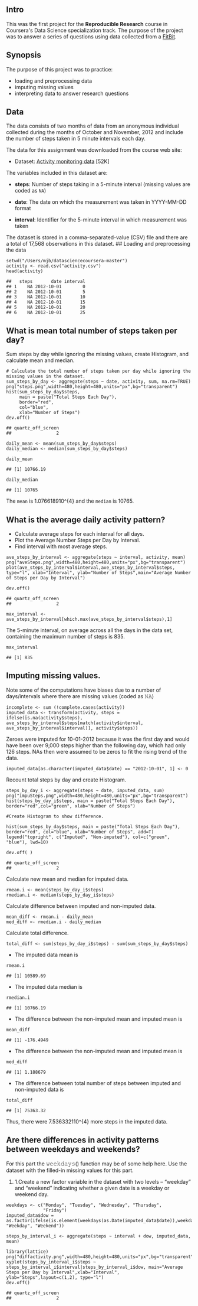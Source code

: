 Intro
-----

This was the first project for the **Reproducible Research** course in
Coursera's Data Science specialization track. The purpose of the project
was to answer a series of questions using data collected from a
[FitBit](http://en.wikipedia.org/wiki/Fitbit).

Synopsis
--------

The purpose of this project was to practice:

-   loading and preprocessing data
-   imputing missing values
-   interpreting data to answer research questions

Data
----

The data consists of two months of data from an anonymous individual
collected during the months of October and November, 2012 and include
the number of steps taken in 5 minute intervals each day.

The data for this assignment was downloaded from the course web site:

-   Dataset: [Activity monitoring
    data](https://d396qusza40orc.cloudfront.net/repdata%2Fdata%2Factivity.zip)
    \[52K\]

The variables included in this dataset are:

-   **steps**: Number of steps taking in a 5-minute interval (missing
    values are coded as `NA`)

-   **date**: The date on which the measurement was taken in YYYY-MM-DD
    format

-   **interval**: Identifier for the 5-minute interval in which
    measurement was taken

The dataset is stored in a comma-separated-value (CSV) file and there
are a total of 17,568 observations in this dataset. \#\# Loading and
preprocessing the data

    setwd("/Users/mjb/datasciencecoursera-master")
    activity <- read.csv("activity.csv")
    head(activity)

    ##   steps       date interval
    ## 1    NA 2012-10-01        0
    ## 2    NA 2012-10-01        5
    ## 3    NA 2012-10-01       10
    ## 4    NA 2012-10-01       15
    ## 5    NA 2012-10-01       20
    ## 6    NA 2012-10-01       25

What is mean total number of steps taken per day?
-------------------------------------------------

Sum steps by day while ignoring the missing values, create Histogram,
and calculate mean and median.

    # Calculate the total number of steps taken per day while ignoring the missing values in the dataset.
    sum_steps_by_day <- aggregate(steps ~ date, activity, sum, na.rm=TRUE)
    png("steps.png",width=480,height=480,units="px",bg="transparent")
    hist(sum_steps_by_day$steps, 
         main = paste("Total Steps Each Day"),  
         border="red",
         col="blue", 
         xlab="Number of Steps")
    dev.off()

    ## quartz_off_screen 
    ##                 2

    daily_mean <- mean(sum_steps_by_day$steps)
    daily_median <- median(sum_steps_by_day$steps)

    daily_mean

    ## [1] 10766.19

    daily_median

    ## [1] 10765

The `mean` is 1.076618910^{4} and the `median` is 10765.

What is the average daily activity pattern?
-------------------------------------------

-   Calculate average steps for each interval for all days.
-   Plot the Average Number Steps per Day by Interval.
-   Find interval with most average steps.

<!-- -->

    ave_steps_by_interval <- aggregate(steps ~ interval, activity, mean)
    png("aveSteps.png",width=480,height=480,units="px",bg="transparent")
    plot(ave_steps_by_interval$interval,ave_steps_by_interval$steps, type="l", xlab="Interval", ylab="Number of Steps",main="Average Number of Steps per Day by Interval")

    dev.off()

    ## quartz_off_screen 
    ##                 2

    max_interval <- ave_steps_by_interval[which.max(ave_steps_by_interval$steps),1]

The 5-minute interval, on average across all the days in the data set,
containing the maximum number of steps is 835.

    max_interval

    ## [1] 835

Imputing missing values.
------------------------

Note some of the computations have biases due to a number of
days/intervals where there are missing values (coded as 𝙽𝙰)

    incomplete <- sum (!complete.cases(activity))
    imputed_data <- transform(activity, steps = ifelse(is.na(activity$steps), ave_steps_by_interval$steps[match(activity$interval, ave_steps_by_interval$interval)], activity$steps))

Zeroes were imputed for 10-01-2012 because it was the first day and
would have been over 9,000 steps higher than the following day, which
had only 126 steps. NAs then were assumed to be zeros to fit the rising
trend of the data.

    imputed_data[as.character(imputed_data$date) == "2012-10-01", 1] <- 0

Recount total steps by day and create Histogram.

    steps_by_day_i <- aggregate(steps ~ date, imputed_data, sum)
    png("impuSteps.png",width=480,height=480,units="px",bg="transparent")
    hist(steps_by_day_i$steps, main = paste("Total Steps Each Day"), border="red",col="green", xlab="Number of Steps")

    #Create Histogram to show difference.

    hist(sum_steps_by_day$steps, main = paste("Total Steps Each Day"), border="red", col="blue", xlab="Number of Steps", add=T)
    legend("topright", c("Imputed", "Non-imputed"), col=c("green", "blue"), lwd=10)

    dev.off( )

    ## quartz_off_screen 
    ##                 2

Calculate new mean and median for imputed data.

    rmean.i <- mean(steps_by_day_i$steps)
    rmedian.i <- median(steps_by_day_i$steps)

Calculate difference between imputed and non-imputed data.

    mean_diff <- rmean.i - daily_mean
    med_diff <- rmedian.i - daily_median

Calculate total difference.

    total_diff <- sum(steps_by_day_i$steps) - sum(sum_steps_by_day$steps)

-   The imputed data mean is

<!-- -->

    rmean.i

    ## [1] 10589.69

-   The imputed data median is

<!-- -->

    rmedian.i

    ## [1] 10766.19

-   The difference between the non-imputed mean and imputed mean is

<!-- -->

    mean_diff

    ## [1] -176.4949

-   The difference between the non-imputed mean and imputed mean is

<!-- -->

    med_diff

    ## [1] 1.188679

-   The difference between total number of steps between imputed and
    non-imputed data is

<!-- -->

    total_diff

    ## [1] 75363.32

Thus, there were 7.536332110^{4} more steps in the imputed data.

Are there differences in activity patterns between weekdays and weekends?
-------------------------------------------------------------------------

For this part the 𝚠𝚎𝚎𝚔𝚍𝚊𝚢𝚜() function may be of some help here. Use the
dataset with the filled-in missing values for this part.

1.  1.Create a new factor variable in the dataset with two levels –
    “weekday” and “weekend” indicating whether a given date is a weekday
    or weekend day.

<!-- -->

    weekdays <- c("Monday", "Tuesday", "Wednesday", "Thursday", 
                  "Friday")
    imputed_data$dow = as.factor(ifelse(is.element(weekdays(as.Date(imputed_data$date)),weekdays), "Weekday", "Weekend"))

    steps_by_interval_i <- aggregate(steps ~ interval + dow, imputed_data, mean)

    library(lattice)
    png("diffactivity.png",width=480,height=480,units="px",bg="transparent")
    xyplot(steps_by_interval_i$steps ~ steps_by_interval_i$interval|steps_by_interval_i$dow, main="Average Steps per Day by Interval",xlab="Interval", ylab="Steps",layout=c(1,2), type="l")
    dev.off()

    ## quartz_off_screen 
    ##                 2
